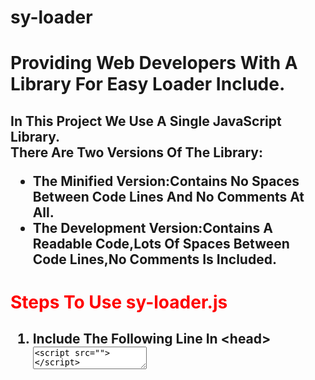 # sy-loader
<h1>
Providing Web Developers With A Library For Easy Loader Include.
</h1>
<h2>
In This Project We Use A Single JavaScript Library.<br>
There Are Two Versions Of The Library:
<ul>
<li><strong>The Minified Version:</strong>Contains No Spaces Between Code Lines And No Comments At All.</li>
<li><strong>The Development Version:</strong>Contains A Readable Code,Lots Of Spaces Between Code Lines,No Comments Is Included.</li>
</ul>
</h2>
<h1 style="color:red;">Steps To Use sy-loader.js</h1>
<h2>
<ol>
<li>Include The Following Line In &#60;head></li>
<textarea><script src=""></script></textarea>
</ol>
</h2>
